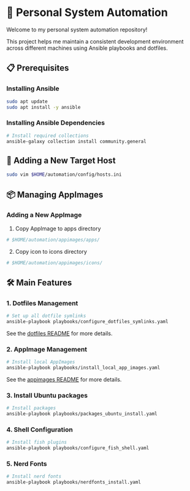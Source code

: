 # 🚀 Personal System Automation

Welcome to my personal system automation repository! 

This project helps me maintain a consistent development environment across different machines using Ansible playbooks and dotfiles.

## 📋 Prerequisites

### Installing Ansible
```bash
sudo apt update
sudo apt install -y ansible
```

### Installing Ansible Dependencies
```bash
# Install required collections
ansible-galaxy collection install community.general
```

## 🎯 Adding a New Target Host

```bash
sudo vim $HOME/automation/config/hosts.ini
```

## 📦 Managing AppImages

### Adding a New AppImage

1. Copy AppImage to apps directory
```bash
# $HOME/automation/appimages/apps/
```

2. Copy icon to icons directory
```bash
# $HOME/automation/appimages/icons/
```

## 🛠️ Main Features

### 1. Dotfiles Management
```bash
# Set up all dotfile symlinks
ansible-playbook playbooks/configure_dotfiles_symlinks.yaml
```
See the [dotfiles README](dotfiles/README.md) for more details.

### 2. AppImage Management
```bash
# Install local AppImages
ansible-playbook playbooks/install_local_app_images.yaml
```
See the [appimages README](appimages/README.md) for more details.

### 3. Install Ubuntu packages
```bash
# Install packages
ansible-playbook playbooks/packages_ubuntu_install.yaml
```

### 4. Shell Configuration
```bash
# Install fish plugins
ansible-playbook playbooks/configure_fish_shell.yaml
```
### 5. Nerd Fonts
```bash
# Install nerd fonts
ansible-playbook playbooks/nerdfonts_install.yaml
```